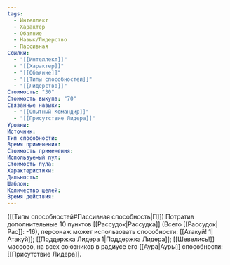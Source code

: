 ```yaml
---
tags:
  - Интеллект
  - Характер
  - Обаяние
  - Навык/Лидерство
  - Пассивная
Ссылки:
  - "[[Интеллект]]"
  - "[[Характер]]"
  - "[[Обаяние]]"
  - "[[Типы способностей]]"
  - "[[Лидерство]]"
Стоимость: "30"
Стоимость выкупа: "70"
Связанные навыки:
  - "[[Опытный Командир]]"
  - "[[Присутствие Лидера]]"
Уровни:
Источник:
Тип способности:
Время применения:
Стоимость применения:
Используемый пул:
Стоимость пула:
Характеристики:
Дальность:
Шаблон:
Количество целей:
Время действия:
---
```

([[Типы способностей#Пассивная способность|П]]) Потратив дополнительные 10 пунктов [[Рассудок|Рассудка]] (Всего [[Рассудок|Рас]]: -16), персонаж может использовать способности: [[Атакуй! 1|Атакуй]]; [[Поддержка Лидера 1|Поддержка Лидера]]; [[Шевелись!]] массово, на всех союзников в радиусе его [[Аура|Ауры]] способности: [[Присутствие Лидера]].